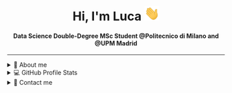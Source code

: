 <div align="center">
<h1 align="center">Hi, I'm Luca <img width="35" src="https://github.com/1999AZZAR/1999AZZAR/blob/main/resources/img/waving.gif"> </h1>
<h4 align="center">Data Science Double-Degree MSc Student @Politecnico di Milano and @UPM Madrid</h4>
</div>

-----
<details>
  <summary>🔭 About me </summary>
<div>
<samp>
  </p>⚡ Passionate about everything technology and data related: I'm profoundly interested in machine learning, artificial intelligence, LLMs and GenAI techniques.
 </p>
 </samp>
</div>
</details>

<details> 
  <summary>💻 GitHub Profile Stats</summary>
  <div>
  <samp>
    <h2 align="center"> Github stats </h2>
      <br/>
    <details open>
  <summary><h3>Languages</h3></summary>
            <p align="center">
        <a href="https://github.com/lucapetrh-dev/">
          <img src="https://github-readme-stats.vercel.app/api/top-langs?username=lucapetrh-dev&layout=compact&theme=dark&hide_border=true"/>
        </p>
</details>
    <details open>
  <summary><h3>Statistics</h3></summary>
        <p align="center">
          <a href="https://github.com/lucapetrh-dev/">
          <img src="https://github-readme-stats.vercel.app/api?username=lucapetrh-dev&show_icons=true&theme=dark&hide_border=true"/>
          <img src="https://github-readme-streak-stats.herokuapp.com/?user=lucapetrh-dev&theme=dark&layout=compact&hide_border=true" />
          </a>
       </p>
     <br>
     </samp>
  </div>    
</details>
  
  <details>
  <summary>📲 Contact me</summary>
<div>
  <samp>
    <h2 align="center">Get in touch:</h2>
    <p align="center">
      <br/>
      <a href="https://www.linkedin.com/in/lucapetracca/" target="blank"><img align="center"
         src="https://img.shields.io/badge/linkedin-%231DA1F2.svg?style=for-the-badge&logo=linkedin&logoColor=white"
         alt="Luca" height="30"/></a>
      <br>
    </p>
  </samp>
</div>
</details>

